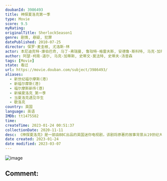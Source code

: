 ```yaml
---
doubanId: 3986493
title: 神探夏洛克第一季
type: Movie
score: 9.5
myRating: 
originalTitle: SherlockSeason1
genre: 剧情, 悬疑, 犯罪
datePublished: 2010-07-25
director: 保罗·麦圭根, 尤洛斯·林
actor: 本尼迪克特·康伯巴奇, 马丁·弗瑞曼, 鲁珀特·格雷夫斯, 安德鲁·斯科特, 马克·加蒂斯, 尤娜·斯塔布斯, 露易丝·布瑞丽, 菲尔·戴维斯, 嘉玛·陈, 奥利维亚·波莉, 雯叶特·罗宾逊, 坦娅·穆迪, 希欧布罕·休莱特, 约翰·麦克米兰, 杰克·本斯, 保罗·彻克, 丹尼尔·伯希威尔, 博迪·卡维尔, 阿尔·韦弗, 佐伊·特尔福德, 黛布拉·摩尔, 马修·尼达姆, undefined, 乔纳森·阿里斯, 杰妮·斯巴克, 利萨·麦克阿里斯特, 彼得·戴维森, 约翰·塞森斯, 海顿·格温, 斯蒂法诺·布拉奇, 大卫·内尔斯特, 斯坦利·汤森德, 迪·波特切尔, 琳恩·法利
author: 阿瑟·柯南·道尔, 马克·加蒂斯, 史蒂文·莫法特, 史蒂夫·汤普森
tags: [Movie]
state: 看过
url: https://movie.douban.com/subject/3986493/
aliases:
  - 新世纪福尔摩斯(港)
  - 新福尔摩斯(港)
  - 福尔摩斯新传(港)
  - 新编夏洛克_第一季
  - 当夏洛克遇见华生
  - 歇洛克
country: 英国
language: 英语
IMDb: tt1475582
time: 
createTime: 2023-01-24 00:51:37
collectionDate: 2020-11-11
desc: 《神探夏洛克》是一部由BBC出品的英国迷你电视剧，该剧将原著的故事背景从19世纪大英帝国国势鼎盛的时期搬到了21世纪繁华热闹的大都市中。这一次夏洛克·福尔摩斯(本尼迪克特·康伯巴奇Benedict...
date created: 2023-01-24
date modified: 2023-03-07
---
```


![image](p1461954452.jpg)

Comment:
---

